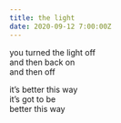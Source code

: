 ```yaml
---
title: the light
date: 2020-09-12 7:00:00Z
---
```


you turned the light off  
and then back on  
and then off  

it’s better this way  
it’s got to be  
better this way  
